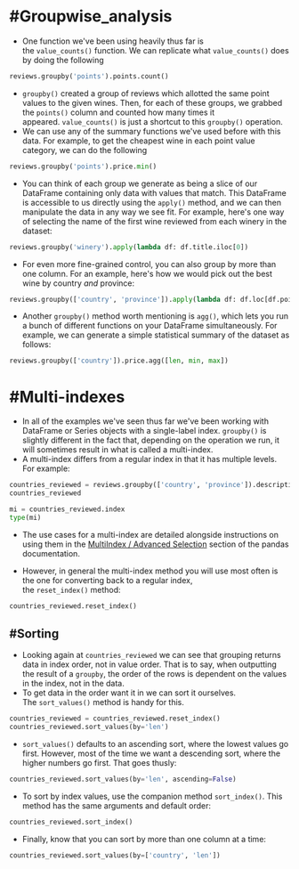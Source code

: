 
# #Groupwise_analysis

- One function we've been using heavily thus far is the `value_counts()` function. We can replicate what `value_counts()` does by doing the following
```python
reviews.groupby('points').points.count()
```

- `groupby()` created a group of reviews which allotted the same point values to the given wines. Then, for each of these groups, we grabbed the `points()` column and counted how many times it appeared. `value_counts()` is just a shortcut to this `groupby()` operation.
- We can use any of the summary functions we've used before with this data. For example, to get the cheapest wine in each point value category, we can do the following
```python
reviews.groupby('points').price.min()
```

- You can think of each group we generate as being a slice of our DataFrame containing only data with values that match. This DataFrame is accessible to us directly using the `apply()` method, and we can then manipulate the data in any way we see fit. For example, here's one way of selecting the name of the first wine reviewed from each winery in the dataset:
```python
reviews.groupby('winery').apply(lambda df: df.title.iloc[0])
```


- For even more fine-grained control, you can also group by more than one column. For an example, here's how we would pick out the best wine by country _and_ province:
```python
reviews.groupby(['country', 'province']).apply(lambda df: df.loc[df.points.idxmax()])
```

- Another `groupby()` method worth mentioning is `agg()`, which lets you run a bunch of different functions on your DataFrame simultaneously. For example, we can generate a simple statistical summary of the dataset as follows:
```python
reviews.groupby(['country']).price.agg([len, min, max])
```


# #Multi-indexes

- In all of the examples we've seen thus far we've been working with DataFrame or Series objects with a single-label index. `groupby()` is slightly different in the fact that, depending on the operation we run, it will sometimes result in what is called a multi-index.
- A multi-index differs from a regular index in that it has multiple levels. For example:
```python
countries_reviewed = reviews.groupby(['country', 'province']).description.agg([len])
countries_reviewed
```

```python
mi = countries_reviewed.index
type(mi)
```

- The use cases for a multi-index are detailed alongside instructions on using them in the [MultiIndex / Advanced Selection](https://pandas.pydata.org/pandas-docs/stable/advanced.html) section of the pandas documentation.

- However, in general the multi-index method you will use most often is the one for converting back to a regular index, the `reset_index()` method:
```python
countries_reviewed.reset_index()
```


## #Sorting 

- Looking again at `countries_reviewed` we can see that grouping returns data in index order, not in value order. That is to say, when outputting the result of a `groupby`, the order of the rows is dependent on the values in the index, not in the data.
- To get data in the order want it in we can sort it ourselves. The `sort_values()` method is handy for this.
```python
countries_reviewed = countries_reviewed.reset_index()
countries_reviewed.sort_values(by='len')
```

- `sort_values()` defaults to an ascending sort, where the lowest values go first. However, most of the time we want a descending sort, where the higher numbers go first. That goes thusly:
```python
countries_reviewed.sort_values(by='len', ascending=False)
```

- To sort by index values, use the companion method `sort_index()`. This method has the same arguments and default order:
```python
countries_reviewed.sort_index()
```

- Finally, know that you can sort by more than one column at a time:
```python
countries_reviewed.sort_values(by=['country', 'len'])
```

